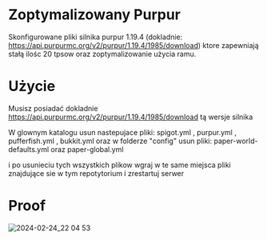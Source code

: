# Zoptymalizowany Purpur
Skonfigurowane pliki silnika purpur 1.19.4 (dokladnie: https://api.purpurmc.org/v2/purpur/1.19.4/1985/download)
ktore zapewniają stałą ilośc 20 tpsow oraz zoptymalizowanie użycia ramu.


# Użycie
Musisz posiadać dokladnie https://api.purpurmc.org/v2/purpur/1.19.4/1985/download tą wersje silnika

W glownym katalogu usun nastepujace pliki: spigot.yml , purpur.yml , pufferfish.yml , bukkit.yml
oraz w folderze "config" usun pliki: paper-world-defaults.yml  oraz  paper-global.yml

i po usunieciu tych wszystkich plikow wgraj w te same miejsca pliki znajdujące sie w tym repotytorium i zrestartuj serwer

# Proof
![2024-02-24_22 04 53](https://github.com/mefjuuv69/optimized-purpur/assets/160549023/d476c236-543b-44d4-8abc-4c18f93ff545)
